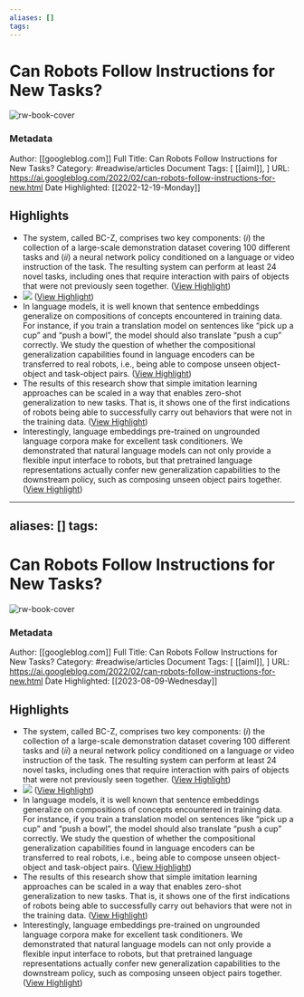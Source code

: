```yaml
---
aliases: []
tags:
---
```

# Can Robots Follow Instructions for New Tasks?

![rw-book-cover](https://blogger.googleusercontent.com/img/a/AVvXsEh18FvGNYPAA8EixR3uGpEp8bJRGYSi5mEQEVEfDzRrV2O0BBqUnXumes0NrNsBU0oQvbgvzGIsrND3Tfw8Wt6TvrzFSwW7Jz0bda6eJdVxDIMJs_4pdTmo_BtPZazyOb2ix035q_a3s9tAqs7PFD2TFq5JiTTxATT0JzuUvr-KLhcisii9dleRYVURKg=s72-w640-c-h406)
### Metadata
Author: [[googleblog.com]]
Full Title: Can Robots Follow Instructions for New Tasks?
Category: #readwise/articles
Document Tags: [ [[aiml]], ]
URL: https://ai.googleblog.com/2022/02/can-robots-follow-instructions-for-new.html
Date Highlighted: [[2022-12-19-Monday]]

## Highlights
- The system, called BC-Z, comprises two key components: (*i*) the collection of a large-scale demonstration dataset covering 100 different tasks and (*ii*) a neural network policy conditioned on a language or video instruction of the task. The resulting system can perform at least 24 novel tasks, including ones that require interaction with pairs of objects that were not previously seen together. ([View Highlight](https://read.readwise.io/read/01gmp7195ez6zevqm39p5mrcb6))
- [![](https://blogger.googleusercontent.com/img/a/AVvXsEh18FvGNYPAA8EixR3uGpEp8bJRGYSi5mEQEVEfDzRrV2O0BBqUnXumes0NrNsBU0oQvbgvzGIsrND3Tfw8Wt6TvrzFSwW7Jz0bda6eJdVxDIMJs_4pdTmo_BtPZazyOb2ix035q_a3s9tAqs7PFD2TFq5JiTTxATT0JzuUvr-KLhcisii9dleRYVURKg=w640-h406)](https://blogger.googleusercontent.com/img/a/AVvXsEh18FvGNYPAA8EixR3uGpEp8bJRGYSi5mEQEVEfDzRrV2O0BBqUnXumes0NrNsBU0oQvbgvzGIsrND3Tfw8Wt6TvrzFSwW7Jz0bda6eJdVxDIMJs_4pdTmo_BtPZazyOb2ix035q_a3s9tAqs7PFD2TFq5JiTTxATT0JzuUvr-KLhcisii9dleRYVURKg=s1500) ([View Highlight](https://read.readwise.io/read/01gmp904hsbj3ceqt546xr9xd2))
- In language models, it is well known that sentence embeddings generalize on compositions of concepts encountered in training data. For instance, if you train a translation model on sentences like “pick up a cup” and “push a bowl”, the model should also translate “push a cup” correctly.
  We study the question of whether the compositional generalization capabilities found in language encoders can be transferred to real robots, i.e., being able to compose unseen object-object and task-object pairs. ([View Highlight](https://read.readwise.io/read/01gmp8v15tkj70c0ag7nmsw7v9))
- The results of this research show that simple imitation learning approaches can be scaled in a way that enables zero-shot generalization to new tasks. That is, it shows one of the first indications of robots being able to successfully carry out behaviors that were not in the training data. ([View Highlight](https://read.readwise.io/read/01gmp8xgb1e29g06gnbbhr5sp1))
- Interestingly, language embeddings pre-trained on ungrounded language corpora make for excellent task conditioners. We demonstrated that natural language models can not only provide a flexible input interface to robots, but that pretrained language representations actually confer new generalization capabilities to the downstream policy, such as composing unseen object pairs together. ([View Highlight](https://read.readwise.io/read/01gmp8y7rj48v17k0kp0e2bfaj))
---
aliases: []
tags:
---
# Can Robots Follow Instructions for New Tasks?

![rw-book-cover](https://blogger.googleusercontent.com/img/a/AVvXsEh18FvGNYPAA8EixR3uGpEp8bJRGYSi5mEQEVEfDzRrV2O0BBqUnXumes0NrNsBU0oQvbgvzGIsrND3Tfw8Wt6TvrzFSwW7Jz0bda6eJdVxDIMJs_4pdTmo_BtPZazyOb2ix035q_a3s9tAqs7PFD2TFq5JiTTxATT0JzuUvr-KLhcisii9dleRYVURKg=s72-w640-c-h406)
### Metadata
Author: [[googleblog.com]]
Full Title: Can Robots Follow Instructions for New Tasks?
Category: #readwise/articles
Document Tags: [ [[aiml]], ]
URL: https://ai.googleblog.com/2022/02/can-robots-follow-instructions-for-new.html
Date Highlighted: [[2023-08-09-Wednesday]]

## Highlights
- The system, called BC-Z, comprises two key components: (*i*) the collection of a large-scale demonstration dataset covering 100 different tasks and (*ii*) a neural network policy conditioned on a language or video instruction of the task. The resulting system can perform at least 24 novel tasks, including ones that require interaction with pairs of objects that were not previously seen together. ([View Highlight](https://read.readwise.io/read/01gmp7195ez6zevqm39p5mrcb6))
- [![](https://blogger.googleusercontent.com/img/a/AVvXsEh18FvGNYPAA8EixR3uGpEp8bJRGYSi5mEQEVEfDzRrV2O0BBqUnXumes0NrNsBU0oQvbgvzGIsrND3Tfw8Wt6TvrzFSwW7Jz0bda6eJdVxDIMJs_4pdTmo_BtPZazyOb2ix035q_a3s9tAqs7PFD2TFq5JiTTxATT0JzuUvr-KLhcisii9dleRYVURKg=w640-h406)](https://blogger.googleusercontent.com/img/a/AVvXsEh18FvGNYPAA8EixR3uGpEp8bJRGYSi5mEQEVEfDzRrV2O0BBqUnXumes0NrNsBU0oQvbgvzGIsrND3Tfw8Wt6TvrzFSwW7Jz0bda6eJdVxDIMJs_4pdTmo_BtPZazyOb2ix035q_a3s9tAqs7PFD2TFq5JiTTxATT0JzuUvr-KLhcisii9dleRYVURKg=s1500) ([View Highlight](https://read.readwise.io/read/01gmp904hsbj3ceqt546xr9xd2))
- In language models, it is well known that sentence embeddings generalize on compositions of concepts encountered in training data. For instance, if you train a translation model on sentences like “pick up a cup” and “push a bowl”, the model should also translate “push a cup” correctly.
  We study the question of whether the compositional generalization capabilities found in language encoders can be transferred to real robots, i.e., being able to compose unseen object-object and task-object pairs. ([View Highlight](https://read.readwise.io/read/01gmp8v15tkj70c0ag7nmsw7v9))
- The results of this research show that simple imitation learning approaches can be scaled in a way that enables zero-shot generalization to new tasks. That is, it shows one of the first indications of robots being able to successfully carry out behaviors that were not in the training data. ([View Highlight](https://read.readwise.io/read/01gmp8xgb1e29g06gnbbhr5sp1))
- Interestingly, language embeddings pre-trained on ungrounded language corpora make for excellent task conditioners. We demonstrated that natural language models can not only provide a flexible input interface to robots, but that pretrained language representations actually confer new generalization capabilities to the downstream policy, such as composing unseen object pairs together. ([View Highlight](https://read.readwise.io/read/01gmp8y7rj48v17k0kp0e2bfaj))

